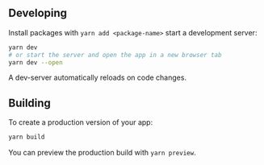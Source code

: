 ## Developing

Install packages with `yarn add <package-name>` start a development server:

```bash
yarn dev
# or start the server and open the app in a new browser tab
yarn dev --open
```

A dev-server automatically reloads on code changes.

## Building

To create a production version of your app:

```bash
yarn build
```

You can preview the production build with `yarn preview`.

